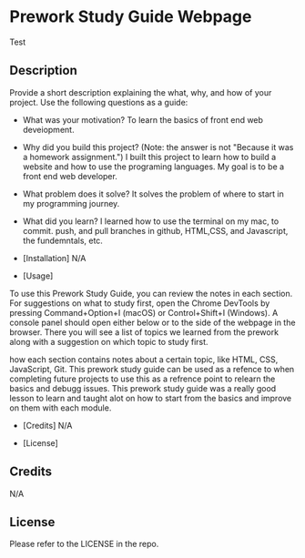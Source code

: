  # Prework Study Guide Webpage

Test

## Description

Provide a short description explaining the what, why, and how of your project. Use the following questions as a guide:

- What was your motivation? To learn the basics of front end web deveiopment.
- Why did you build this project? (Note: the answer is not "Because it was a homework assignment.") I built this project to learn how to build a website and how to use the programing languages. My goal is to be a front end web developer.
- What problem does it solve? It solves the problem of where to start in my programming journey.
- What did you learn? I learned how to use the terminal on my mac, to commit. push, and pull branches in github, HTML,CSS, and Javascript, the fundemntals, etc.



- [Installation]
    N/A

- [Usage]

To use this Prework Study Guide, you can review the notes in each section. For suggestions on what to study first, open the Chrome DevTools by pressing Command+Option+I (macOS) or Control+Shift+I (Windows). A console panel should open either below or to the side of the webpage in the browser. There you will see a list of topics we learned from the prework along with a suggestion on which topic to study first.

how each section contains notes about a certain topic, like HTML, CSS, JavaScript, Git. This prework study guide can be used as a refence to when completing future projects to use this as a refrence point to relearn the basics and debugg issues. This prework study guide was a really good lesson to learn and taught alot on how to start from the basics and improve on them with each module.

- [Credits]
    N/A

- [License]


## Credits

N/A

## License

Please refer to the LICENSE in the repo.
